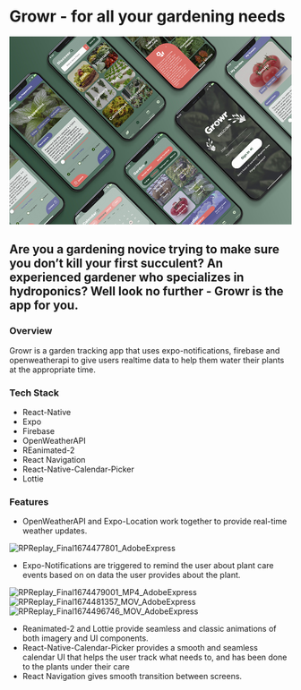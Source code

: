 # Growr - for all your gardening needs

![Growr Screens](/assets/growr_mockup_sm.jpg "Growr Screens")

## Are you a gardening novice trying to make sure you don’t kill your first succulent? An experienced gardener who specializes in hydroponics? Well look no further - Growr is the app for you.


### Overview

Growr is a garden tracking app that uses expo-notifications, firebase and openweatherapi to give users realtime data to help them water their plants at the appropriate time.


### Tech Stack

- React-Native
- Expo
- Firebase
- OpenWeatherAPI
- REanimated-2
- React Navigation
- React-Native-Calendar-Picker
- Lottie


### Features

- OpenWeatherAPI and Expo-Location work together to provide real-time weather updates.

![RPReplay_Final1674477801_AdobeExpress](https://user-images.githubusercontent.com/55894684/214045608-9e1896b7-f741-442f-9861-759d75f21b2f.gif "OpenWeatherAPI")

- Expo-Notifications are triggered to remind the user about plant care events based on on data the user provides about the plant.

![RPReplay_Final1674479001_MP4_AdobeExpress](https://user-images.githubusercontent.com/55894684/214059129-f7f4ca9b-dff3-4937-a87d-3589adece109.gif "Lottie")
![RPReplay_Final1674481357_MOV_AdobeExpress](https://user-images.githubusercontent.com/55894684/214059149-be3de50e-fd07-47f8-ada6-babde2e84b98.gif "Reanimated 2")
![RPReplay_Final1674496746_MOV_AdobeExpress](https://user-images.githubusercontent.com/55894684/214139478-4526d844-2ff5-4287-b1d0-6c1acbe6fdc7.gif "React Native Calendar Picker")

- Reanimated-2 and Lottie provide seamless and classic animations of both imagery and UI components. 
- React-Native-Calendar-Picker provides a smooth and seamless calendar UI that helps the user track what needs to, and has been done to the plants under their care
- React Navigation gives smooth transition between screens.
